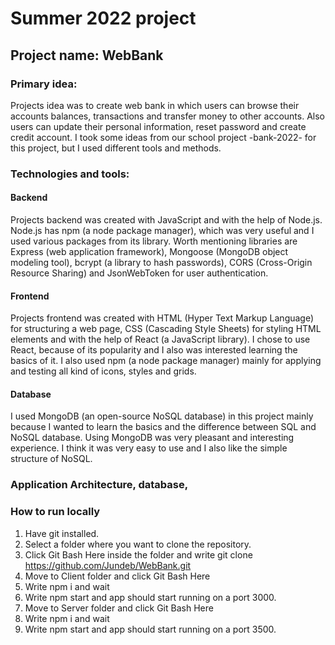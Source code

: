 # Summer 2022 project

## Project name: WebBank

### Primary idea: 
Projects idea was to create web bank in which users can browse their accounts balances, transactions and transfer money to other accounts. Also users can update their personal information, reset password and create credit account. I took some ideas from our school project -bank-2022- for this project, but I used different tools and methods.

### Technologies and tools:

#### Backend
Projects backend was created with JavaScript and with the help of Node.js. Node.js has npm (a node package manager), which was very useful and I used various packages from its library. Worth mentioning libraries are Express (web application framework), Mongoose (MongoDB object modeling tool), bcrypt (a library to hash passwords), CORS (Cross-Origin Resource Sharing) and JsonWebToken for user authentication.

#### Frontend
Projects frontend was created with HTML (Hyper Text Markup Language) for structuring a web page, CSS (Cascading Style Sheets) for styling HTML elements and with the help of React (a JavaScript library). I chose to use React, because of its popularity and I also was interested learning the basics of it. I also used npm (a node package manager) mainly for applying and testing all kind of icons, styles and grids.

#### Database
I used MongoDB (an open-source NoSQL database) in this project mainly because I wanted to learn the basics and the difference between SQL and NoSQL database. Using MongoDB was very pleasant and interesting experience. I think it was very easy to use and I also like the simple structure of NoSQL. 

### Application Architecture, database, 

### How to run locally
1. Have git installed.
2. Select a folder where you want to clone the repository.
3. Click Git Bash Here inside the folder and write git clone https://github.com/Jundeb/WebBank.git
4. Move to Client folder and click Git Bash Here
5. Write npm i and wait
6. Write npm start and app should start running on a port 3000.
7. Move to Server folder and click Git Bash Here
8. Write npm i and wait
9. Write npm start and app should start running on a port 3500.
